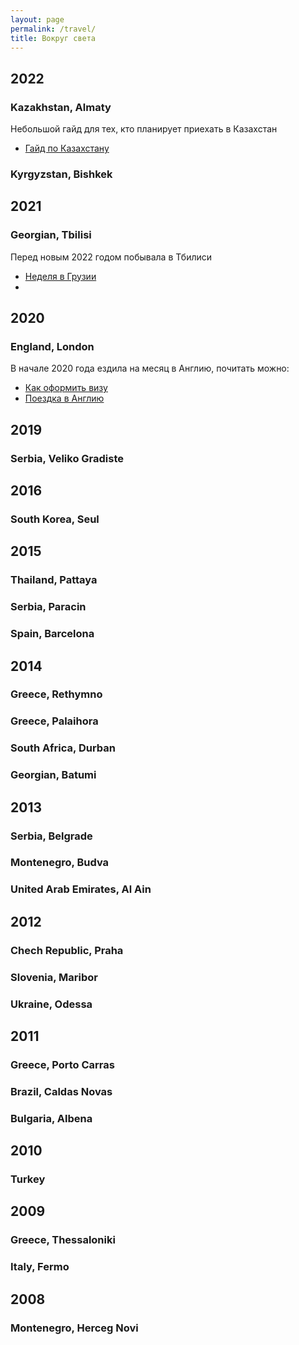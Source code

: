 ```yaml
---
layout: page
permalink: /travel/
title: Вокруг света
---
```



## 2022
### Kazakhstan, Almaty  
  Небольшой гайд для тех, кто планирует приехать в Казахстан 
  - [Гайд по Казахстану](http://keresm.ru/2022-05-02-kz/)
### Kyrgyzstan, Bishkek


## 2021
### Georgian, Tbilisi
  Перед новым 2022 годом побывала в Тбилиси
  - [Неделя в Грузии](http://keresm.ru/2022-03-27-Georgia/)
  - 

## 2020
### England, London 
  В начале 2020 года ездила на месяц в Англию, почитать можно:
  - [Как оформить визу](http://keresm.ru/2020-12-21-viza/)
  - [Поездка в Англию](http://keresm.ru/2020-04-06-uk/)


## 2019
### Serbia, Veliko Gradiste


## 2016
### South Korea, Seul


## 2015
### Thailand, Pattaya
### Serbia, Paracin
### Spain, Barcelona


## 2014
### Greece, Rethymno
### Greece, Palaihora
### South Africa, Durban
### Georgian, Batumi


## 2013
### Serbia, Belgrade
### Montenegro, Budva
### United Arab Emirates, Al Ain


## 2012
### Chech Republic, Praha
### Slovenia, Maribor
### Ukraine, Odessa


## 2011
### Greece, Porto Carras
### Brazil, Caldas Novas
### Bulgaria, Albena


## 2010
### Turkey 

## 2009
### Greece, Thessaloniki
### Italy, Fermo



## 2008
### Montenegro, Herceg Novi


